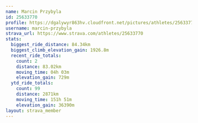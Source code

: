 ```yaml
---
name: Marcin Przybyla
id: 25633770
profile: https://dgalywyr863hv.cloudfront.net/pictures/athletes/25633770/12947173/2/large.jpg
username: marcin-przybyla
strava_url: https://www.strava.com/athletes/25633770
stats:
  biggest_ride_distance: 84.34km
  biggest_climb_elevation_gain: 1926.8m
  recent_ride_totals:
    count: 2
    distance: 83.02km
    moving_time: 04h 03m
    elevation_gain: 729m
  ytd_ride_totals:
    count: 99
    distance: 2871km
    moving_time: 151h 51m
    elevation_gain: 36390m
layout: strava_member
--- 
```

